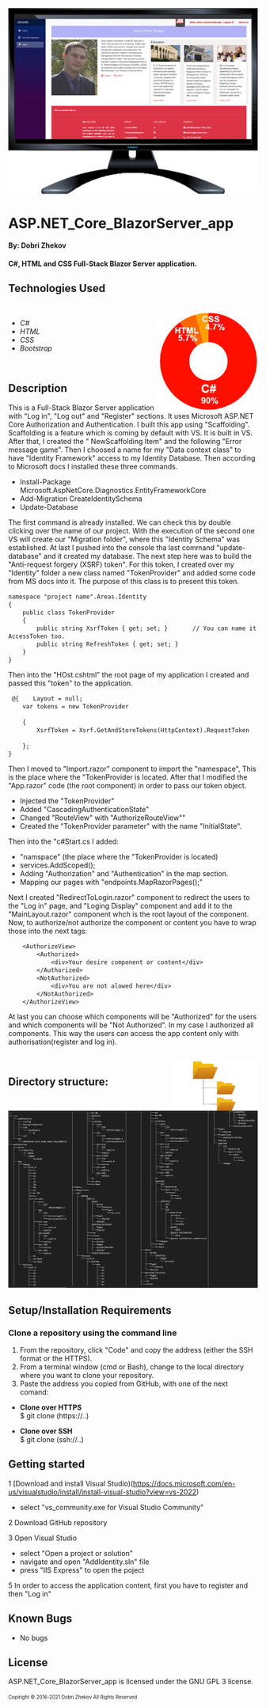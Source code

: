<img align="justify" alt="chart" width="950px" src="https://github.com/zhekovdobri/-ASP.NET_Core_BlazorServer_app/blob/main/AddIdentity/wwwroot/images/BlazorServer1200px.gif">

# ASP.NET_Core_BlazorServer_app

#### By: Dobri Zhekov

#### C#, HTML and CSS Full-Stack Blazor Server application.

## Technologies Used

<div class=pull-left>

</div>
&nbsp;&nbsp;&nbsp;&nbsp;&nbsp;&nbsp;&nbsp;&nbsp;&nbsp;&nbsp;&nbsp;&nbsp;&nbsp;&nbsp;&nbsp;
<div class=pull-right>
<img align="right" alt="chart" height="200px" src="https://github.com/zhekovdobri/-ASP.NET_Core_BlazorServer_app/blob/main/AddIdentity/wwwroot/images/Blazor_language_chart.png">
</div>

* _C#_
* _HTML_
* _CSS_
* _Bootstrap_

<br />

## Description
This is a Full-Stack Blazor Server application with "Log in", "Log out" and "Register" sections. It uses Microsoft ASP.NET Core Authorization and Authentication. I built this app using "Scaffolding". Scaffolding is a feature which is coming by default with VS. It is built in VS. After that, I created the " NewScaffolding Item" and the following "Error message game". Then I choosed a name for my  "Data context class"  to have "Identity Framework" access to my Identity Database. Then according to Microsoft docs I installed these three commands. 

* Install-Package Microsoft.AspNetCore.Diagnostics.EntityFrameworkCore
* Add-Migration CreateIdentitySchema
* Update-Database

The first command is already installed. We can check this by double clicking over the name of our project. With the execution of the second one VS will create our "Migration folder", where this "Identity Schema" was established. At last I pushed into the console tha last command "update-database" and it created my database. The next step here was to build the "Anti-request forgery (XSRF) token". For this token, I created over my "Identity" folder a new class named "TokenProvider" and added some code from MS docs into it. The purpose of this class is to present this token. 

````
namespace "project name".Areas.Identity
{
    public class TokenProvider                              
    {
        public string XsrfToken { get; set; }       // You can name it AccessToken too.   
        public string RefreshToken { get; set; }   
    }
}
````

Then into the "HOst.cshtml" the root page of my application I created and passed this "token" to the application.

```` @inject Microsoft.AspNetCore.Antiforgery.IAntiforgery Xsrf  
 @{    Layout = null;
    var tokens = new TokenProvider                                                                  
    {
        XsrfToken = Xsrf.GetAndStoreTokens(HttpContext).RequestToken     
    };
}
````
Then I moved to "Import.razor" component to import the "namespace", This is the place where the "TokenProvider is located. After that I modified the "App.razor" code (the root component) in order to pass our token object. 

* Injected the "TokenProvider"
* Added "CascadingAuthenticationState"
* Changed "RouteView" with "AuthorizeRouteView""
* Created the "TokenProvider parameter" with the name "InitialState".

Then into the "c#Start.cs I added:

* "namspace" (the place where the "TokenProvider is located)
* services.AddScoped<TokenProvider>();
* Adding "Authorization" and "Authentication" in the map section.
* Mapping our pages with "endpoints.MapRazorPages();"
  
Next I created "RedirectToLogin.razor" component to redirect the users to the "Log in" page, and "Loging Display" component and add it to the "MainLayout.razor" component whch is the root layout of the component. Now, to authorize/not authorize the component or content you have to wrap those into the next tags: 
````
    <AuthorizeView>
        <Authorized>
            <div>Your desire component or content</div>
        </Authorized>
        <NotAuthorized>
            <div>You are not alowed here</div>
        </NotAuthorized>
    </AuthorizeView>
````
At last you can choose which components will be "Authorized" for the users and which components will be "Not Authorized". In my case I authorized all components. This way the users can access the app content only with authorisation(register and log in).
        
       

</div>
&nbsp;&nbsp;&nbsp;&nbsp;&nbsp;&nbsp;&nbsp;&nbsp;&nbsp;&nbsp;&nbsp;&nbsp;&nbsp;&nbsp;&nbsp;
<div class=pull-right>
<img align="right" alt="chart" height="100px" src="https://github.com/zhekovdobri/-ASP.NET_Core_BlazorServer_app/blob/main/AddIdentity/wwwroot/images/Directory_structure_logo.png">
</div>

## Directory structure:

<img alt="chart" src="https://github.com/zhekovdobri/-ASP.NET_Core_BlazorServer_app/blob/main/AddIdentity/wwwroot/images/Blazor_Server_Directory_structure.png">

## Setup/Installation Requirements

### Clone a repository using the command line 

1. From the repository, click "Code" and copy the address (either the SSH format or the HTTPS). 
2. From a terminal window (cmd or Bash), change to the local directory where you want to clone your repository.
3. Paste the address you copied from GitHub, with one of the next comand:

* **Clone over HTTPS**<br>
  $ git clone (https://..)
  
* **Clone over SSH**<br>
  $ git clone (ssh://..)
  
## Getting started

1 [Download and install Visual Studio)(https://docs.microsoft.com/en-us/visualstudio/install/install-visual-studio?view=vs-2022)
* select "vs_community.exe for Visual Studio Community"

2 Download GitHub repository

3 Open Visual Studio
* select "Open a project or solution"
* navigate and open "AddIdentity.sln" file
* press "IIS Express" to open the poject

5 In order to access the application content, first you have to register and then "Log in"

## Known Bugs

* No bugs

## License

ASP.NET_Core_BlazorServer_app is licensed under the GNU GPL 3 license.

<sub><sup>Copiright © 2016-2021 Dobri Zhekov All Rights Reserved</sup></sub>
